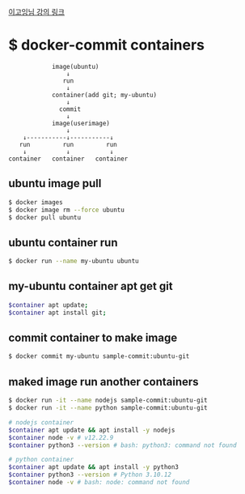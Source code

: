 [이고잉님 강의 링크](https://www.youtube.com/watch?v=RMNOQXs-f68&t=2s)

# $ docker-commit containers

```
            image(ubuntu)
                ↓
               run
                ↓
            container(add git; my-ubuntu)
                ↓
              commit
                ↓
            image(userimage)
                ↓
    ↓-----------↓-----------↓
   run         run         run
    ↓           ↓           ↓
container   container   container
```

## ubuntu image pull

```bash
$ docker images
$ docker image rm --force ubuntu
$ docker pull ubuntu
```

## ubuntu container run

```bash
$ docker run --name my-ubuntu ubuntu
```

## my-ubuntu container apt get git

```bash
$container apt update;
$container apt install git;
```

## commit container to make image

```bash
$ docker commit my-ubuntu sample-commit:ubuntu-git
```

## maked image run another containers

```bash
$ docker run -it --name nodejs sample-commit:ubuntu-git
$ docker run -it --name python sample-commit:ubuntu-git
```

```bash
# nodejs container
$container apt update && apt install -y nodejs
$container node -v # v12.22.9
$container python3 --version # bash: python3: command not found

# python container
$container apt update && apt install -y python3
$container python3 --version # Python 3.10.12
$container node -v # bash: node: command not found
```
